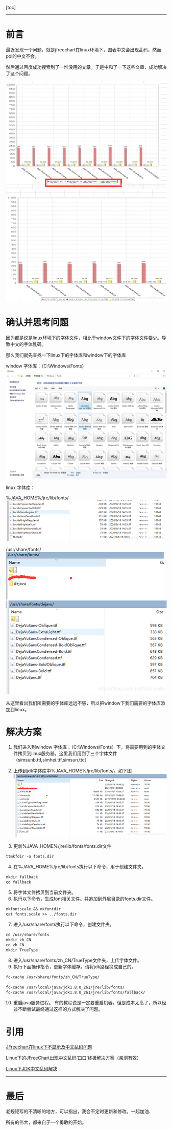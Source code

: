 [toc]

---

# 前言

最近发现一个问题，就是jfreechart在linux环境下，图表中文会出现乱码，然而poi的中文不会。

然后通过百度成功搜索到了一堆没用的文章。于是中和了一下这些文章，成功解决了这个问题。


![在这里插入图片描述](踩坑记录-中文乱码口口问题.assets/e962ef3cc73e4741b214a8894a8481df_tplv-k3u1fbpfcp-zoom-1.image)
![在这里插入图片描述](踩坑记录-中文乱码口口问题.assets/f5ca98171c7443ebb656fa0eff1fb72d_tplv-k3u1fbpfcp-zoom-1.image)



# 确认并思考问题
因为都是说是linux环境下的字体文件，相比于window文件下的字体文件要少。导致中文的字体乱码。

那么我们就先查找一下linux下的字体库和window下的字体库

window 字体库：（C:\Windows\Fonts）
![在这里插入图片描述](踩坑记录-中文乱码口口问题.assets/27195ac2087842b786f3bd7265eaefb9_tplv-k3u1fbpfcp-zoom-1.image)


linux 字体库：

%JAVA_HOME%/jre/lib/fonts/
![在这里插入图片描述](踩坑记录-中文乱码口口问题.assets/6d83f7e01e1b4ad3a0d4f831c5aba565_tplv-k3u1fbpfcp-zoom-1.image)




/usr/share/fonts/
![在这里插入图片描述](踩坑记录-中文乱码口口问题.assets/358dca90b49c464995c58755c6fce6a2_tplv-k3u1fbpfcp-zoom-1.image)
![在这里插入图片描述](踩坑记录-中文乱码口口问题.assets/b813aaef90f246418148d4dab4425e86_tplv-k3u1fbpfcp-zoom-1.image)


从这里看出我们所需要的字体库远远不够，所以把window下我们需要的字体库添加到linux。

# 解决方案
1. 我们进入到window 字体库：（C:\Windows\Fonts）下，将需要用到的字体文件拷贝到linux服务器，这里我们用到了三个字体文件（simsunb.ttf,simhei.ttf,simsun.ttc）
2. 上传到jdk字体库中%JAVA_HOME%/jre/lib/fonts/。如下图
![在这里插入图片描述](踩坑记录-中文乱码口口问题.assets/9af033d61d7c4b248416b8c03a9f2d84_tplv-k3u1fbpfcp-zoom-1.image)


3. 更新%JAVA_HOME%/jre/lib/fonts/fonts.dir文件
```shell
ttmkfdir -o fonts.dir
```

4. 在%JAVA_HOME%/jre/lib/fonts执行以下命令，用于创建文件夹。

```shell
mkdir fallback
cd fallback
```

5. 将字体文件拷贝到当前文件夹。
6. 执行以下命令，生成font相关文件。并追加到外层目录的fonts.dir文件。
```shell
mkfontscale && mkfontdir
cat fonts.scale >> ../fonts.dir
```

7. 进入/usr/share/fonts执行以下命令，创建文件夹。
```shell
cd /usr/share/fonts
mkdir zh_CN
cd zh_CN
mkdir TrueType
```

8. 进入/usr/share/fonts/zh_CN/TrueType文件夹，上传字体文件。
9. 执行下面操作指令，更新字体缓存。请将jdk路径换成自己的。
```shell
fc-cache /usr/share/fonts/zh_CN/TrueType/

fc-cache /usr/local/java/jdk1.8.0_261/jre/lib/fonts/
fc-cache /usr/local/java/jdk1.8.0_261/jre/lib/fonts/fallback/
```

10. 重启java服务进程。
有的教程说是一定要重启机器。但是成本太高了，所以经过不断尝试最终通过这样的方式解决了问题。


# 引用
[JFreechart在linux下不显示及中文乱码问题](http://www.itxm.net/a/bianchengyuyan/2016/1110/746.html)

[Linux下的JFreeChart出现中文乱码‘口口‘终极解决方案（亲测有效）](https://blog.csdn.net/weixin_41842236/article/details/107884111)

[Linux下JDK中文乱码解决](https://blog.csdn.net/Oscer2016/article/details/76451609?utm_medium=distribute.pc_relevant.none-task-blog-2%7Edefault%7EBlogCommendFromBaidu%7Edefault-3.base&depth_1-utm_source=distribute.pc_relevant.none-task-blog-2%7Edefault%7EBlogCommendFromBaidu%7Edefault-3.base)

---
# 最后

老规矩写的不清晰的地方，可以指出，我会不定时更新和修改。一起加油.

所有的伟大，都来自于一个勇敢的开始。

